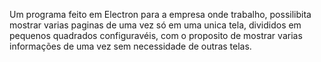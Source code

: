 Um programa feito em Electron para a empresa onde trabalho, possilibita mostrar varias paginas de uma vez só em uma unica tela, divididos em pequenos quadrados configuravéis, com o proposito de mostrar varias informações de uma vez sem necessidade de outras telas.
